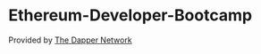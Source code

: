 # Ethereum-Developer-Bootcamp

Provided by [The Dapper Network](http://www.thedappernetwork.com/training/)
